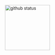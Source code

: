 <img alt="github status" height="150px" src="https://github-readme-stats.vercel.app/api?username=tanariho&count_private=true&show_icons=true&show_icons=true&theme=tokyonight" />
